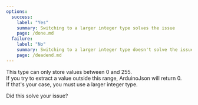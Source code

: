 ```yaml
---
options:
  success:
    label: "Yes"
    summary: Switching to a larger integer type solves the issue
    page: /done.md
  failure:
    label: "No"
    summary: Switching to a larger integer type doesn't solve the issue
    page: /deadend.md
---
```


This type can only store values between 0 and 255.  
If you try to extract a value outside this range, ArduinoJson will return 0.  
If that's your case, you must use a larger integer type.

Did this solve your issue?
